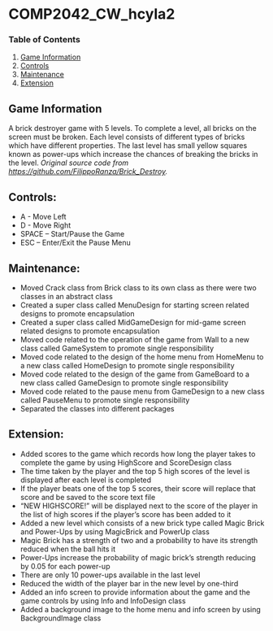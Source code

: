 # COMP2042_CW_hcyla2

### Table of Contents
1. [Game Information](https://github.com/Emi-Lize/COMP2042_CW_hcyla2#game_information)
2. [Controls](https://github.com/Emi-Lize/COMP2042_CW_hcyla2#controls)
3. [Maintenance](https://github.com/Emi-Lize/COMP2042_CW_hcyla2#maintenance)
4. [Extension](https://github.com/Emi-Lize/COMP2042_CW_hcyla2#extension)

## Game Information
A brick destroyer game with 5 levels. To complete a level, all bricks on the screen must be broken. Each level consists of different types of bricks which have different properties. The last level has small yellow squares known as power-ups which increase the chances of breaking the bricks in the level. *Original source code from https://github.com/FilippoRanza/Brick_Destroy.*

## Controls:
- A - Move Left
- D - Move Right
- SPACE – Start/Pause the Game
- ESC – Enter/Exit the Pause Menu

## Maintenance:
- Moved Crack class from Brick class to its own class as there were two classes in an abstract class
- Created a super class called MenuDesign for starting screen related designs to promote encapsulation
- Created a super class called MidGameDesign for mid-game screen related designs to promote encapsulation
- Moved code related to the operation of the game from Wall to a new class called GameSystem to promote single responsibility
- Moved code related to the design of the home menu from HomeMenu to a new class called HomeDesign to promote single responsibility
- Moved code related to the design of the game from GameBoard to a new class called GameDesign to promote single responsibility
- Moved code related to the pause menu from GameDesign to a new class called PauseMenu to promote single responsibility
- Separated the classes into different packages

## Extension:
- Added scores to the game which records how long the player takes to complete the game by using HighScore and ScoreDesign class
- The time taken by the player and the top 5 high scores of the level is displayed after each level is completed
- If the player beats one of the top 5 scores, their score will replace that score and be saved to the score text file
- “NEW HIGHSCORE!” will be displayed next to the score of the player in the list of high scores if the player’s score has been added to it
- Added a new level which consists of a new brick type called Magic Brick and Power-Ups by using MagicBrick and PowerUp class
- Magic Brick has a strength of two and a probability to have its strength reduced when the ball hits it
- Power-Ups increase the probability of magic brick’s strength reducing by 0.05 for each power-up
- There are only 10 power-ups available in the last level
- Reduced the width of the player bar in the new level by one-third
- Added an info screen to provide information about the game and the game controls by using Info and InfoDesign class
- Added a background image to the home menu and info screen by using BackgroundImage class
